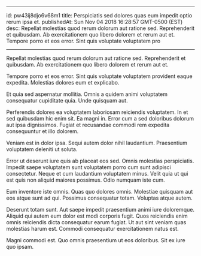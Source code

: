 
---
id: pw43ij8djo6v68m1
title: Perspiciatis sed dolores quas eum impedit optio rerum ipsa et.
publishedAt: Sun Nov 04 2018 16:28:57 GMT-0500 (EST)
desc: Repellat molestias quod rerum dolorum aut ratione sed. Reprehenderit et quibusdam. Ab exercitationem quo libero dolorem et rerum aut et. Tempore porro et eos error. Sint quis voluptate voluptatem pro

---



Repellat molestias quod rerum dolorum aut ratione sed. Reprehenderit et quibusdam. Ab exercitationem quo libero dolorem et rerum aut et.
 Tempore porro et eos error. Sint quis voluptate voluptatem provident eaque expedita. Molestias dolores eum et explicabo.
 Et quia sed aspernatur mollitia. Omnis a quidem animi voluptatem consequatur cupiditate quia. Unde quisquam aut.


Perferendis dolores ea voluptatem laboriosam reiciendis voluptatem. In et sed quibusdam hic enim sit. Ea magni in. Error cum a sed doloribus dolorum aut ipsa dignissimos. Fugiat et recusandae commodi rem expedita consequuntur et illo dolorem.
 Veniam est in dolor ipsa. Sequi autem dolor nihil laudantium. Praesentium voluptatem deleniti ut soluta.
 Error ut deserunt iure quis ab placeat eos sed. Omnis molestias perspiciatis. Impedit saepe voluptatem sunt voluptatem porro cum sunt adipisci consectetur. Neque et cum laudantium voluptatem minus. Velit quia ut qui est quis non aliquid maiores possimus. Odio numquam iste cum.


Eum inventore iste omnis. Quas quo dolores omnis. Molestiae quisquam aut eos atque sunt ad qui. Possimus consequatur totam. Voluptas atque autem.
 Deserunt totam sunt. Aut saepe impedit praesentium animi iure doloremque. Aliquid qui autem eum dolor est modi corporis fugit. Quos reiciendis enim omnis reiciendis dicta consequatur earum fugiat. Ut aut sint veniam quas molestias harum est. Commodi consequatur exercitationem natus est.
 Magni commodi est. Quo omnis praesentium ut eos doloribus. Sit ex iure quo ipsam.

